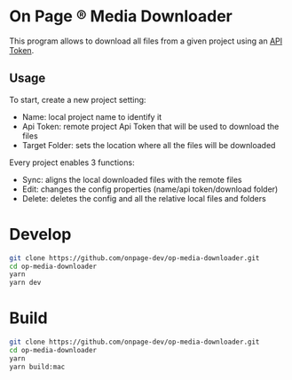 # On Page ® Media Downloader

This program allows to download all files from a given project using an [API Token](https://app.onpage.it/#/help/integrations/token-api).

## Usage

To start, create a new project setting:

- Name: local project name to identify it
- Api Token: remote project Api Token that will be used to download the files
- Target Folder: sets the location where all the files will be downloaded

Every project enables 3 functions:

- Sync: aligns the local downloaded files with the remote files
- Edit: changes the config properties (name/api token/download folder)
- Delete: deletes the config and all the relative local files and folders

# Develop

```bash
git clone https://github.com/onpage-dev/op-media-downloader.git
cd op-media-downloader
yarn
yarn dev
```

# Build

```bash
git clone https://github.com/onpage-dev/op-media-downloader.git
cd op-media-downloader
yarn
yarn build:mac
```
